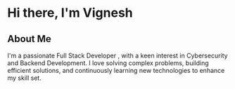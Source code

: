 # Hi there, I'm Vignesh

## About Me

I'm a passionate Full Stack Developer , with a keen interest in Cybersecurity and Backend Development. I love solving complex problems, building efficient solutions, and continuously learning new technologies to enhance my skill set.
